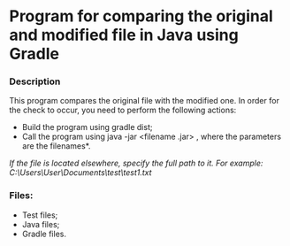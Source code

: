 # Program for comparing the original and modified file in Java using Gradle

### Description

This program compares the original file with the modified one. In order for the check to occur, you need to perform the following actions:

* Build the program using gradle dist;
* Call the program using java -jar <filename .jar> <parameters>, where the parameters are the filenames*.

*If the file is located elsewhere, specify the full path to it. For example: C:\\Users\\User\\Documents\\test\\test1.txt*

### Files:

* Test files;
* Java files;
* Gradle files.
